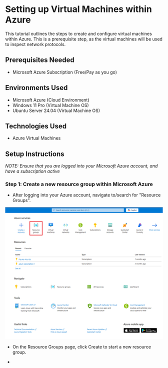 # Setting up Virtual Machines within Azure

This tutorial outlines the steps to create and configure virtual machines within Azure. This is a prerequisite step, as the virtual machines will be used to inspect network protocols.

## Prerequisites Needed
- Microsoft Azure Subscription (Free/Pay as you go)
  
## Environments Used
- Microsoft Azure (Cloud Environment)
- Windows 11 Pro (Virtual Machine OS)
- Ubuntu Server 24.04 (Virtual Machine OS)

## Technologies Used
- Azure Virtual Machines

## Setup Instructions

*NOTE: Ensure that you are logged into your Microsoft Azure account, and have a subscription active*

### Step 1: Create a new resource group within Microsoft Azure

- After logging into your Azure account, navigate to/search for "Resource Groups".

![attachments/1.png](attachments/1.png)


- On the Resource Groups page, click Create to start a new resource group.

- 
<!Provide the steps on how to create a resource groups. Add images of each step, provide small description, and explanation on why we are doing this depending on the step>
### 
